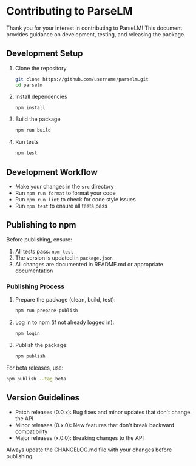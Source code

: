 # Contributing to ParseLM

Thank you for your interest in contributing to ParseLM! This document provides guidance on development, testing, and releasing the package.

## Development Setup

1. Clone the repository
   ```bash
   git clone https://github.com/username/parselm.git
   cd parselm
   ```

2. Install dependencies
   ```bash
   npm install
   ```

3. Build the package
   ```bash
   npm run build
   ```

4. Run tests
   ```bash
   npm test
   ```

## Development Workflow

- Make your changes in the `src` directory
- Run `npm run format` to format your code
- Run `npm run lint` to check for code style issues
- Run `npm test` to ensure all tests pass

## Publishing to npm

Before publishing, ensure:

1. All tests pass: `npm test`
2. The version is updated in `package.json`
3. All changes are documented in README.md or appropriate documentation

### Publishing Process

1. Prepare the package (clean, build, test):
   ```bash
   npm run prepare-publish
   ```

2. Log in to npm (if not already logged in):
   ```bash
   npm login
   ```

3. Publish the package:
   ```bash
   npm publish
   ```

For beta releases, use:
```bash
npm publish --tag beta
```

## Version Guidelines

- Patch releases (0.0.x): Bug fixes and minor updates that don't change the API
- Minor releases (0.x.0): New features that don't break backward compatibility
- Major releases (x.0.0): Breaking changes to the API

Always update the CHANGELOG.md file with your changes before publishing. 